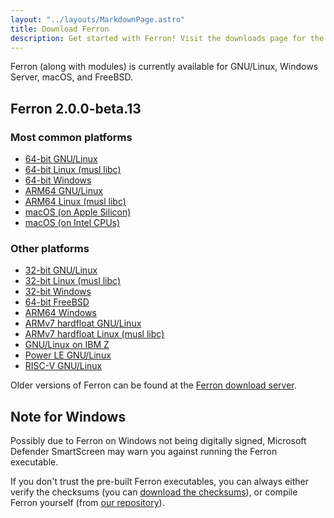 ```yaml
---
layout: "../layouts/MarkdownPage.astro"
title: Download Ferron
description: Get started with Ferron! Visit the downloads page for the latest stable releases to find your perfect fit!
---
```


Ferron (along with modules) is currently available for GNU/Linux, Windows Server, macOS, and FreeBSD.

## Ferron 2.0.0-beta.13

### Most common platforms

- [64-bit GNU/Linux](https://downloads.ferronweb.org/2.0.0-beta.13/ferron-2.0.0-beta.13-x86_64-unknown-linux-gnu.zip)
- [64-bit Linux (musl libc)](https://downloads.ferronweb.org/2.0.0-beta.13/ferron-2.0.0-beta.13-x86_64-unknown-linux-musl.zip)
- [64-bit Windows](https://downloads.ferronweb.org/2.0.0-beta.13/ferron-2.0.0-beta.13-x86_64-pc-windows-msvc.zip)
- [ARM64 GNU/Linux](https://downloads.ferronweb.org/2.0.0-beta.13/ferron-2.0.0-beta.13-aarch64-unknown-linux-gnu.zip)
- [ARM64 Linux (musl libc)](https://downloads.ferronweb.org/2.0.0-beta.13/ferron-2.0.0-beta.13-aarch64-unknown-linux-musl.zip)
- [macOS (on Apple Silicon)](https://downloads.ferronweb.org/2.0.0-beta.13/ferron-2.0.0-beta.13-aarch64-apple-darwin.zip)
- [macOS (on Intel CPUs)](https://downloads.ferronweb.org/2.0.0-beta.13/ferron-2.0.0-beta.13-x86_64-apple-darwin.zip)

### Other platforms

- [32-bit GNU/Linux](https://downloads.ferronweb.org/2.0.0-beta.13/ferron-2.0.0-beta.13-i686-unknown-linux-gnu.zip)
- [32-bit Linux (musl libc)](https://downloads.ferronweb.org/2.0.0-beta.13/ferron-2.0.0-beta.13-i686-unknown-linux-musl.zip)
- [32-bit Windows](https://downloads.ferronweb.org/2.0.0-beta.13/ferron-2.0.0-beta.13-i686-pc-windows-msvc.zip)
- [64-bit FreeBSD](https://downloads.ferronweb.org/2.0.0-beta.13/ferron-2.0.0-beta.13-x86_64-unknown-freebsd.zip)
- [ARM64 Windows](https://downloads.ferronweb.org/2.0.0-beta.13/ferron-2.0.0-beta.13-aarch64-pc-windows-msvc.zip)
- [ARMv7 hardfloat GNU/Linux](https://downloads.ferronweb.org/2.0.0-beta.13/ferron-2.0.0-beta.13-armv7-unknown-linux-gnueabihf.zip)
- [ARMv7 hardfloat Linux (musl libc)](https://downloads.ferronweb.org/2.0.0-beta.13/ferron-2.0.0-beta.13-armv7-unknown-linux-musleabihf.zip)
- [GNU/Linux on IBM Z](https://downloads.ferronweb.org/2.0.0-beta.13/ferron-2.0.0-beta.13-s390x-unknown-linux-gnu.zip)
- [Power LE GNU/Linux](https://downloads.ferronweb.org/2.0.0-beta.13/ferron-2.0.0-beta.13-powerpc64le-unknown-linux-gnu.zip)
- [RISC-V GNU/Linux](https://downloads.ferronweb.org/2.0.0-beta.13/ferron-2.0.0-beta.13-riscv64gc-unknown-linux-gnu.zip)

Older versions of Ferron can be found at the [Ferron download server](https://downloads.ferronweb.org/).

## Note for Windows

Possibly due to Ferron on Windows not being digitally signed, Microsoft Defender SmartScreen may warn you against running the Ferron executable.

If you don't trust the pre-built Ferron executables, you can always either verify the checksums (you can [download the checksums](https://downloads.ferronweb.org/2.0.0-beta.13/ferron-2.0.0-beta.13.sha256sum)), or compile Ferron yourself (from [our repository](https://github.com/ferronweb/ferron)).
